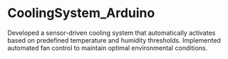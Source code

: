 # CoolingSystem_Arduino
Developed a sensor-driven cooling system that automatically activates based on predefined temperature and humidity thresholds. Implemented automated fan control to maintain optimal environmental conditions.

